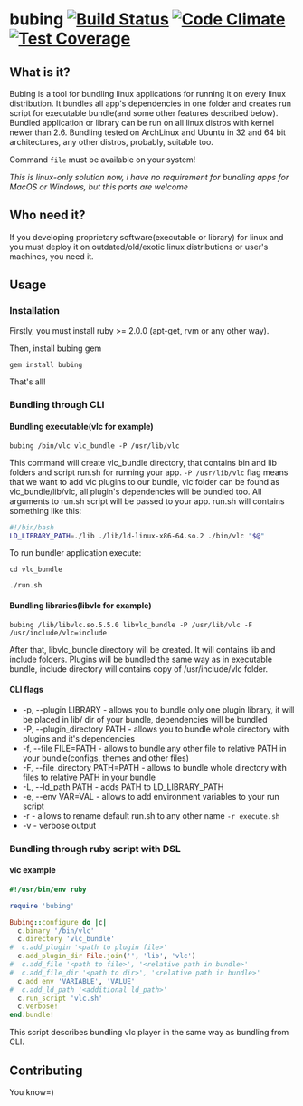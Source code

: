 # bubing [![Build Status](https://travis-ci.org/zhulik/bubing.svg?branch=master)](https://travis-ci.org/zhulik/bubing) [![Code Climate](https://codeclimate.com/github/zhulik/bubing/badges/gpa.svg)](https://codeclimate.com/github/zhulik/bubing) [![Test Coverage](https://codeclimate.com/github/zhulik/bubing/badges/coverage.svg)](https://codeclimate.com/github/zhulik/bubing/coverage)

## What is it?
Bubing is a tool for bundling linux applications for running it on every linux distribution. It bundles all app's
dependencies in one folder and creates run script for executable bundle(and some other features described below).
Bundled application or library can be run on all linux distros with kernel newer than 2.6.
Bundling tested on ArchLinux and Ubuntu in 32 and 64 bit architectures,
any other distros, probably, suitable too.

Command `file` must be available on your system!

*This is linux-only solution now, i have no requirement for bundling apps for MacOS or Windows, but this ports are welcome*

## Who need it?
If you developing proprietary software(executable or library) for linux and you must deploy it on outdated/old/exotic linux distributions or user's
machines, you need it.

## Usage

### Installation
Firstly, you must install ruby >= 2.0.0 (apt-get, rvm or any other way).

Then, install bubing gem

`gem install bubing`

That's all!

### Bundling through CLI

#### Bundling executable(vlc for example)

`bubing /bin/vlc vlc_bundle -P /usr/lib/vlc`

This command will create vlc_bundle directory, that contains bin and lib folders and script run.sh for running your app.
`-P /usr/lib/vlc` flag means that we want to add vlc plugins to our bundle, vlc folder can be found as vlc_bundle/lib/vlc, all
plugin's dependencies will be bundled too. All arguments to run.sh script will be passed to your app. run.sh will contains
something like this:

```bash
#!/bin/bash
LD_LIBRARY_PATH=./lib ./lib/ld-linux-x86-64.so.2 ./bin/vlc "$@"
```

To run bundler application execute:

`cd vlc_bundle`

`./run.sh`

#### Bundling libraries(libvlc for example)

`bubing /lib/libvlc.so.5.5.0 libvlc_bundle -P /usr/lib/vlc -F /usr/include/vlc=include`

After that, libvlc_bundle directory will be created. It will contains lib and include folders. Plugins will be bundled the
same way as in executable bundle, include directory will contains copy of /usr/include/vlc folder.

#### CLI flags

* -p, --plugin LIBRARY - allows you to bundle only one plugin library, it will be placed in lib/ dir of your bundle, dependencies will be bundled
* -P, --plugin_directory PATH - allows you to bundle whole directory with plugins and it's dependencies
* -f, --file FILE=PATH - allows to bundle any other file to relative PATH in your bundle(configs, themes and other files)
* -F, --file_directory PATH=PATH - allows to bundle whole directory with files to relative PATH in your bundle
* -L, --ld_path PATH - adds PATH to LD_LIBRARY_PATH
* -e, --env VAR=VAL - allows to add environment variables to your run script
* -r - allows to rename default run.sh to any other name `-r execute.sh`
* -v - verbose output

### Bundling through ruby script with DSL

#### vlc example

```ruby
#!/usr/bin/env ruby

require 'bubing'

Bubing::configure do |c|
  c.binary '/bin/vlc'
  c.directory 'vlc_bundle'
#  c.add_plugin '<path to plugin file>'
  c.add_plugin_dir File.join('', 'lib', 'vlc')
#  c.add_file '<path to file>', '<relative path in bundle>'
#  c.add_file_dir '<path to dir>', '<relative path in bundle>'
  c.add_env 'VARIABLE', 'VALUE'
#  c.add_ld_path '<additional ld_path>'
  c.run_script 'vlc.sh'
  c.verbose!
end.bundle!
```

This script describes bundling vlc player in the same way as bundling from CLI.

## Contributing

You know=)

